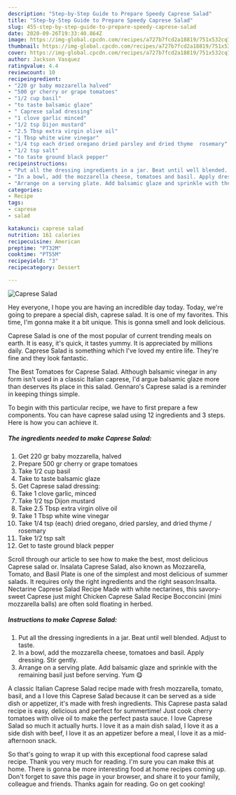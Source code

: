 ```yaml
---
description: "Step-by-Step Guide to Prepare Speedy Caprese Salad"
title: "Step-by-Step Guide to Prepare Speedy Caprese Salad"
slug: 455-step-by-step-guide-to-prepare-speedy-caprese-salad
date: 2020-09-26T19:33:40.864Z
image: https://img-global.cpcdn.com/recipes/a727b7fcd2a18819/751x532cq70/caprese-salad-recipe-main-photo.jpg
thumbnail: https://img-global.cpcdn.com/recipes/a727b7fcd2a18819/751x532cq70/caprese-salad-recipe-main-photo.jpg
cover: https://img-global.cpcdn.com/recipes/a727b7fcd2a18819/751x532cq70/caprese-salad-recipe-main-photo.jpg
author: Jackson Vasquez
ratingvalue: 4.4
reviewcount: 10
recipeingredient:
- "220 gr baby mozzarella halved"
- "500 gr cherry or grape tomatoes"
- "1/2 cup basil"
- "to taste balsamic glaze"
- " Caprese salad dressing"
- "1 clove garlic minced"
- "1/2 tsp Dijon mustard"
- "2.5 Tbsp extra virgin olive oil"
- "1 Tbsp white wine vinegar"
- "1/4 tsp each dried oregano dried parsley and dried thyme  rosemary"
- "1/2 tsp salt"
- "to taste ground black pepper"
recipeinstructions:
- "Put all the dressing ingredients in a jar. Beat until well blended. Adjust to taste."
- "In a bowl, add the mozzarella cheese, tomatoes and basil. Apply dressing. Stir gently."
- "Arrange on a serving plate. Add balsamic glaze and sprinkle with the remaining basil just before serving. Yum 😋"
categories:
- Recipe
tags:
- caprese
- salad

katakunci: caprese salad 
nutrition: 161 calories
recipecuisine: American
preptime: "PT32M"
cooktime: "PT55M"
recipeyield: "3"
recipecategory: Dessert

---
```



![Caprese Salad](https://img-global.cpcdn.com/recipes/a727b7fcd2a18819/751x532cq70/caprese-salad-recipe-main-photo.jpg)

Hey everyone, I hope you are having an incredible day today. Today, we're going to prepare a special dish, caprese salad. It is one of my favorites. This time, I'm gonna make it a bit unique. This is gonna smell and look delicious.

Caprese Salad is one of the most popular of current trending meals on earth. It is easy, it's quick, it tastes yummy. It is appreciated by millions daily. Caprese Salad is something which I've loved my entire life. They're fine and they look fantastic.

The Best Tomatoes for Caprese Salad. Although balsamic vinegar in any form isn&#39;t used in a classic Italian caprese, I&#39;d argue balsamic glaze more than deserves its place in this salad. Gennaro&#39;s Caprese salad is a reminder in keeping things simple.


To begin with this particular recipe, we have to first prepare a few components. You can have caprese salad using 12 ingredients and 3 steps. Here is how you can achieve it.

<!--inarticleads1-->

##### The ingredients needed to make Caprese Salad:

1. Get 220 gr baby mozzarella, halved
1. Prepare 500 gr cherry or grape tomatoes
1. Take 1/2 cup basil
1. Take to taste balsamic glaze
1. Get  Caprese salad dressing:
1. Take 1 clove garlic, minced
1. Take 1/2 tsp Dijon mustard
1. Take 2.5 Tbsp extra virgin olive oil
1. Take 1 Tbsp white wine vinegar
1. Take 1/4 tsp (each) dried oregano, dried parsley, and dried thyme / rosemary
1. Take 1/2 tsp salt
1. Get to taste ground black pepper


Scroll through our article to see how to make the best, most delicious Caprese salad or. Insalata Caprese Salad, also known as Mozzarella, Tomato, and Basil Plate is one of the simplest and most delicious of summer salads. It requires only the right ingredients and the right season:Insalta. Nectarine Caprese Salad Recipe Made with white nectarines, this savory-sweet Caprese just might Chicken Caprese Salad Recipe Bocconcini (mini mozzarella balls) are often sold floating in herbed. 

<!--inarticleads2-->

##### Instructions to make Caprese Salad:

1. Put all the dressing ingredients in a jar. Beat until well blended. Adjust to taste.
1. In a bowl, add the mozzarella cheese, tomatoes and basil. Apply dressing. Stir gently.
1. Arrange on a serving plate. Add balsamic glaze and sprinkle with the remaining basil just before serving. Yum 😋


A classic Italian Caprese Salad recipe made with fresh mozzarella, tomato, basil, and a I love this Caprese Salad because it can be served as a side dish or appetizer, it&#39;s made with fresh ingredients. This Caprese pasta salad recipe is easy, delicious and perfect for summertime! Just cook cherry tomatoes with olive oil to make the perfect pasta sauce. I love Caprese Salad so much it actually hurts. I love it as a main dish salad, I love it as a side dish with beef, I love it as an appetizer before a meal, I love it as a mid-afternoon snack. 

So that's going to wrap it up with this exceptional food caprese salad recipe. Thank you very much for reading. I'm sure you can make this at home. There is gonna be more interesting food at home recipes coming up. Don't forget to save this page in your browser, and share it to your family, colleague and friends. Thanks again for reading. Go on get cooking!
